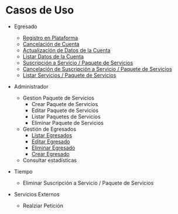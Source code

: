 # Casos de Uso

- Egresado
  - [Registro en Plataforma](/Caso_de_Uso/Casos_de_Uso/Egresado/Registro_en_plataforma/Readme.md)
  - [Cancelación de Cuenta](/Caso_de_Uso/Casos_de_Uso/Egresado/Cancelación_de_Cuenta/Readme.md)
  - [Actualización de Datos de la Cuenta](/Caso_de_Uso/Casos_de_Uso/Egresado/Actualizar_Datos_Cuenta/Readme.md)
  - [Listar Datos de la Cuenta](/Caso_de_Uso/Casos_de_Uso/Egresado/Listar_Datos_Cuenta/Readme.md)
  - [Suscripción a Servicio / Paquete de Servicios](/Caso_de_Uso/Casos_de_Uso/Egresado/CRD_Suscripción/Crear_Suscripción/Readme.md)
  - [Cancelación de Suscripción a Servicio / Paquete de Servicios](/Caso_de_Uso/Casos_de_Uso/Egresado/CRD_Suscripción/Eliminar_Suscripción/Readme.md)
  - [Listar Servicios / Paquete de Servicios](/Caso_de_Uso/Casos_de_Uso/Egresado/CRD_Suscripción/Listar_Suscripción/Readme.md)

- Administrador
  - Gestion Paquete de Servicios
    - Crear Paquete de Servicios
    - Editar Paquete de Servicios
    - Listar Paquetes de Servicios
    - Eliminar Paquete de Servicios
  - Gestión de Egresados
    - [Listar Egresados](/Caso_de_Uso/Casos_de_Uso/Administrador/CRUD_Egresados/Listar_Egresado/Readme.md)
    - [Editar Egresado](/Caso_de_Uso/Casos_de_Uso/Administrador/CRUD_Egresados/Editar_Egresado/Readme.md)
    - [Eliminar Egresado](/Caso_de_Uso/Casos_de_Uso/Administrador/CRUD_Egresados/Eliminar_Egresado/Readme.md)
    - [Crear Egresado](/Caso_de_Uso/Casos_de_Uso/Administrador/CRUD_Egresados/Crear_Egresado/Readme.md)
  - Consultar estadísticas

- Tiempo
  - Eliminar Suscripción a Servicio / Paquete de Servicios

- Servicios Externos
  - Realziar Petición
